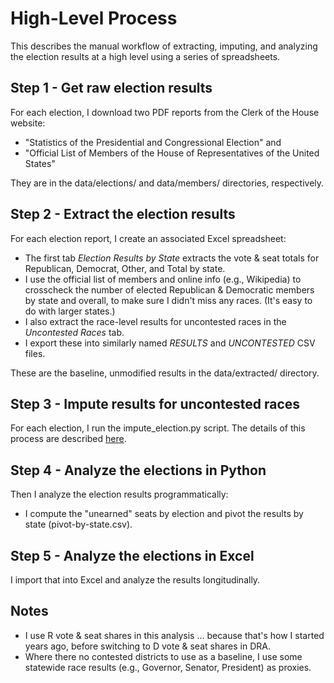# High-Level Process

This describes the manual workflow of extracting, imputing, and analyzing the election results at a high level using a series of spreadsheets.

## Step 1 - Get raw election results

For each election, I download two PDF reports from the Clerk of the House website:

* "Statistics of the Presidential and Congressional Election" and
* "Official List of Members of the House of Representatives of the United States"

They are in the data/elections/ and data/members/ directories, respectively.

## Step 2 - Extract the election results

For each election report, I create an associated Excel spreadsheet:

* The first tab *Election Results by State* extracts the vote & seat totals for Republican, Democrat, Other, and Total by state.
* I use the official list of members and online info (e.g., Wikipedia) to crosscheck the number of  elected Republican & Democratic members by state and overall, to make sure I didn't miss any races. (It's easy to do with larger states.)
* I also extract the race-level results for uncontested races in the *Uncontested Races* tab.
* I export these into similarly named *RESULTS* and *UNCONTESTED* CSV files.

These are the baseline, unmodified results in the data/extracted/ directory.

## Step 3 - Impute results for uncontested races

For each election, I run the impute_election.py script. The details of this process are described [here](impute-code.md).

## Step 4 - Analyze the elections in Python

Then I analyze the election results programmatically:

* I compute the "unearned" seats by election and pivot the results by state (pivot-by-state.csv).

## Step 5 - Analyze the elections in Excel

I import that into Excel and analyze the results longitudinally.

## Notes

* I use R vote & seat shares in this analysis ... because that's how I started years ago, before switching to D vote & seat shares in DRA. 
* Where there no contested districts to use as a baseline, I use some statewide race results (e.g., Governor, Senator, President) as proxies.

